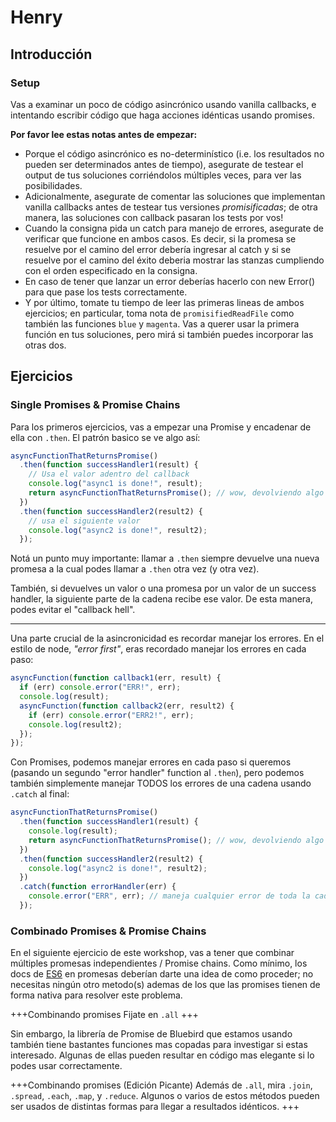 # Henry

## Introducción

### Setup

Vas a examinar un poco de código asincrónico usando vanilla callbacks, e intentando escribir código que haga acciones idénticas usando promises.

**Por favor lee estas notas antes de empezar:**

- Porque el código asincrónico es no-determinístico (i.e. los resultados no pueden ser determinados antes de tiempo), asegurate de testear el output de tus soluciones corriéndolos múltiples veces, para ver las posibilidades.
- Adicionalmente, asegurate de comentar las soluciones que implementan vanilla callbacks antes de testear tus versiones _promisificadas_; de otra manera, las soluciones con callback pasaran los tests por vos!
- Cuando la consigna pida un catch para manejo de errores, asegurate de verificar que funcione en ambos casos. Es decir, si la promesa se resuelve por el camino del error debería ingresar al catch y si se resuelve por el camino del éxito deberia mostrar las stanzas cumpliendo con el orden especificado en la consigna.
- En caso de tener que lanzar un error deberías hacerlo con new Error() para que pase los tests correctamente.
- Y por último, tomate tu tiempo de leer las primeras lineas de ambos ejercicios; en particular, toma nota de `promisifiedReadFile` como también las funciones `blue` y `magenta`. Vas a querer usar la primera función en tus soluciones, pero mirá si también puedes incorporar las otras dos.

## Ejercicios

### Single Promises & Promise Chains

Para los primeros ejercicios, vas a empezar una Promise y encadenar de ella con `.then`. El patrón basico se ve algo así:

```js
asyncFunctionThatReturnsPromise()
  .then(function successHandler1(result) {
    // Usa el valor adentro del callback
    console.log("async1 is done!", result);
    return asyncFunctionThatReturnsPromise(); // wow, devolviendo algo asincrónico
  })
  .then(function successHandler2(result2) {
    // usa el siguiente valor
    console.log("async2 is done!", result2);
  });
```

Notá un punto muy importante: llamar a `.then` siempre devuelve una nueva promesa a la cual podes llamar a `.then` otra vez (y otra vez).

También, si devuelves un valor o una promesa por un valor de un success handler, la siguiente parte de la cadena recibe ese valor. De esta manera, podes evitar el "callback hell".

---

Una parte crucial de la asincronicidad es recordar manejar los errores. En el estilo de node, _"error first"_, eras recordado manejar los errores en cada paso:

```js
asyncFunction(function callback1(err, result) {
  if (err) console.error("ERR!", err);
  console.log(result);
  asyncFunction(function callback2(err, result2) {
    if (err) console.error("ERR2!", err);
    console.log(result2);
  });
});
```

Con Promises, podemos manejar errores en cada paso si queremos (pasando un segundo "error handler" function al `.then`), pero podemos también simplemente manejar TODOS los errores de una cadena usando `.catch` al final:

```js
asyncFunctionThatReturnsPromise()
  .then(function successHandler1(result) {
    console.log(result);
    return asyncFunctionThatReturnsPromise(); // wow, devolviendo algo asincrónico
  })
  .then(function successHandler2(result2) {
    console.log("async2 is done!", result2);
  })
  .catch(function errorHandler(err) {
    console.error("ERR", err); // maneja cualquier error de toda la cadena de arriba.
  });
```

### Combinado Promises & Promise Chains

En el siguiente ejercicio de este workshop, vas a tener que combinar múltiples promesas independientes / Promise chains. Como mínimo, los docs de [ES6](https://developer.mozilla.org/en-US/docs/Web/JavaScript/Reference/Global_Objects/Promise) en promesas deberían darte una idea de como proceder; no necesitas ningún otro metodo(s) ademas de los que las promises tienen de forma nativa para resolver este problema.

+++Combinando promises
Fijate en `.all`
+++

Sin embargo, la librería de Promise de Bluebird que estamos usando también tiene bastantes funciones mas copadas para investigar si estas interesado. Algunas de ellas pueden resultar en código mas elegante si lo podes usar correctamente.

+++Combinando promises (Edición Picante)
Además de `.all`, mira `.join`, `.spread`, `.each`, `.map`, y `.reduce`. Algunos o varios de estos métodos pueden ser usados de distintas formas para llegar a resultados idénticos.
+++

